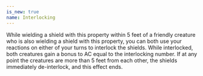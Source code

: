 ```yaml
---
is_new: true
name: Interlocking
---
```

While wielding a shield with this property within 5 feet of a friendly creature who is also wielding a shield with this property, you can both use your reactions on either of your turns to interlock the shields. While interlocked, both creatures gain a bonus to AC equal to the interlocking number. If at any point the creatures are more than 5 feet from each other, the shields immediately de-interlock, and this effect ends.